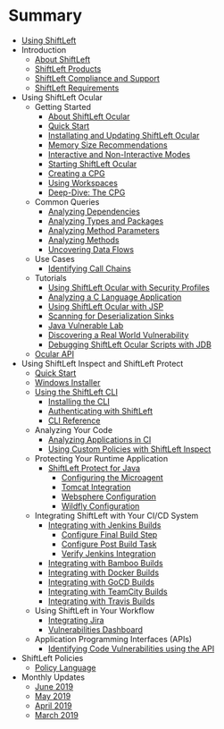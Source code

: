 # Summary

* [Using ShiftLeft](README.md)
* Introduction
  * [About ShiftLeft](introduction/about.md)
  * [ShiftLeft Products](introduction/products.md)
  * [ShiftLeft Compliance and Support](introduction/support.md)
  * [ShiftLeft Requirements](introduction/requirements.md)
* Using ShiftLeft Ocular
  * Getting Started
    * [About ShiftLeft Ocular](using-ocular/getting-started/ocular-desc.md)
    * [Quick Start](using-ocular/ocular-quick-start.md)
    * [Installating and Updating ShiftLeft Ocular](using-ocular/installation.md)
    * [Memory Size Recommendations](using-ocular/ocular-memory-size.md)
    * [Interactive and Non-Interactive Modes](using-ocular/interactive-noninteractive-modes.md)
    * [Starting ShiftLeft Ocular](using-ocular/running-debugging.md)
    * [Creating a CPG](using-ocular/tutorials/cpg.md)
    * [Using Workspaces](using-ocular/workspaces.md)
    * [Deep-Dive: The CPG](using-ocular/cpg-deep-dive.md)
  * Common Queries
    * [Analyzing Dependencies](using-ocular/common-queries/dependency-analysis.md)
    * [Analyzing Types and Packages](using-ocular/common-queries/types-packages-analysis.md)
    * [Analyzing Method Parameters](using-ocular/common-queries/parameters-analyze.md)
    * [Analyzing Methods](using-ocular/common-queries/methods-analyze.md)
    * [Uncovering Data Flows](using-ocular/common-queries/data-flows.md)
  * Use Cases
    * [Identifying Call Chains](using-ocular/use-cases/call-chains.md)
  * Tutorials
    * [Using ShiftLeft Ocular with Security Profiles](using-ocular/tutorials/sp.md)
    * [Analyzing a C Language Application](using-ocular/tutorials/c-language.md)
    * [Using ShiftLeft Ocular with JSP](using-ocular/tutorials/jsp.md)
    * [Scanning for Deserialization Sinks](using-ocular/tutorials/deserialization.md)
    * [Java Vulnerable Lab](using-ocular/tutorials/java-vuln.md)
    * [Discovering a Real World Vulnerability](using-ocular/tutorials/CVE-2018-19859.md)
    * [Debugging ShiftLeft Ocular Scripts with JDB](using-ocular/running-debugging.md)
  * [Ocular API](https://ocular.shiftleft.io/api/)
* Using ShiftLeft Inspect and ShiftLeft Protect
  * [Quick Start](using-inspect-protect/inspect-protect-quick-start.md)
  * [Windows Installer](using-inspect-protect/windows-installer.md)
  * [Using the ShiftLeft CLI](using-inspect-protect/using-cli/using-cli.md)
    * [Installing the CLI](using-inspect-protect/using-cli/install-cli.md)
    * [Authenticating with ShiftLeft](using-inspect-protect/using-cli/authenticating.md)
    * [CLI Reference](using-inspect-protect/using-cli/cli-reference.md)
  * Analyzing Your Code
    * [Analyzing Applications in CI](using-inspect-protect/inspect/analyzing-applications-in-ci.md)
    * [Using Custom Policies with ShiftLeft Inspect](using-inspect-protect/inspect/custom-policies.md)
  *  Protecting Your Runtime Application
     * [ShiftLeft Protect for Java](using-inspect-protect/protect-java/jvm-based-environments.md)
       * [Configuring the Microagent](using-inspect-protect/protect-java/configuring-the-microagent.md)
       * [Tomcat Integration](using-inspect-protect/protect-java/tomcat-integration.md)
       * [Websphere Configuration](using-inspect-protect/protect-java/websphere-configuration.md)
       * [Wildfly Configuration](using-inspect-protect/protect-java/wildfly-configuration.md)
  * Integrating ShiftLeft with Your CI/CD System
    * [Integrating with Jenkins Builds](using-inspect-protect/integrating-with-shiftleft/integrating-jenkins-builds/integrating-jenkins-builds.md)
      * [Configure Final Build Step](using-inspect-protect/integrating-with-shiftleft/integrating-jenkins-builds/configure-final-build-step.md)
      * [Configure Post Build Task](using-inspect-protect/integrating-with-shiftleft/integrating-jenkins-builds/configure-post-build-task.md)
      * [Verify Jenkins Integration](using-inspect-protect/integrating-with-shiftleft/integrating-jenkins-builds/verify-jenkins-integration.md)
    * [Integrating with Bamboo Builds](using-inspect-protect/integrating-with-shiftleft/integrating-bamboo-builds.md)
    * [Integrating with Docker Builds](using-inspect-protect/integrating-with-shiftleft/integrating-docker-builds.md)
    * [Integrating with GoCD Builds](using-inspect-protect/integrating-with-shiftleft/integrating-gocd-builds.md)
    * [Integrating with TeamCity Builds](using-inspect-protect/integrating-with-shiftleft/integrating-teamcity-builds.md)
    * [Integrating with Travis Builds](using-inspect-protect/integrating-with-shiftleft/integrating-travis-builds.md)
  * Using ShiftLeft in Your Workflow
    * [Integrating Jira](using-inspect-protect/using-workflow/jira-integration.md)
    * [Vulnerabilities Dashboard](using-inspect-protect/using-workflow/vulnerability-dashboard.md)
  * Application Programming Interfaces (APIs)
    * [Identifying Code Vulnerabilities using the API](using-inspect-protect/api/vulnerabilities_api.md)
* ShiftLeft Policies
  * [Policy Language](policies/spl.md)
* Monthly Updates
  * [June 2019](release-notes/june-2019.md)
  * [May 2019](release-notes/may-2019.md)
  * [April 2019](release-notes/april-2019.md)
  * [March 2019](release-notes/march-2019.md)
